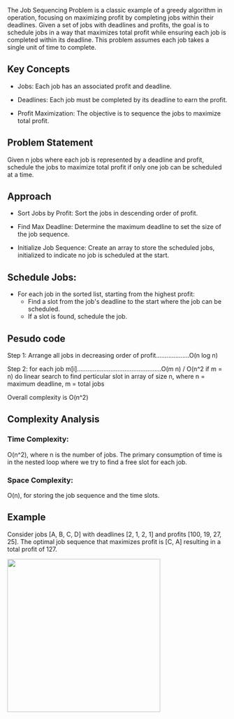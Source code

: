 The Job Sequencing Problem is a classic example of a greedy algorithm in operation, focusing on maximizing profit by completing jobs within their deadlines. Given a set of jobs with deadlines and profits, the goal is to schedule jobs in a way that maximizes total profit while ensuring each job is completed within its deadline. This problem assumes each job takes a single unit of time to complete.

## Key Concepts

- Jobs: Each job has an associated profit and deadline.

- Deadlines: Each job must be completed by its deadline to earn the profit.

- Profit Maximization: The objective is to sequence the jobs to maximize total profit.

## Problem Statement

Given n jobs where each job is represented by a deadline and profit, schedule the jobs to maximize total profit if only one job can be scheduled at a time.

## Approach

- Sort Jobs by Profit: Sort the jobs in descending order of profit.

- Find Max Deadline: Determine the maximum deadline to set the size of the job sequence.

- Initialize Job Sequence: Create an array to store the scheduled jobs, initialized to indicate no job is scheduled at the start.

## Schedule Jobs:

- For each job in the sorted list, starting from the highest profit:
    - Find a slot from the job's deadline to the start where the job can be scheduled.
    - If a slot is found, schedule the job.

## Pesudo code

Step 1: Arrange all jobs in decreasing order of profit...................O(n log n)

Step 2: for each job m[i]................................................O(m n) / O(n^2 if m = n)
            do linear search to find perticular slot in array of size n, 
            where n = maximum deadline, m = total jobs

Overall complexity is O(n^2)


## Complexity Analysis

### Time Complexity: 

O(n^2), where n is the number of jobs. The primary consumption of time is in the nested loop where we try to find a free slot for each job.

### Space Complexity: 

O(n), for storing the job sequence and the time slots.

## Example

Consider jobs [A, B, C, D] with deadlines [2, 1, 2, 1] and profits [100, 19, 27, 25]. The optimal job sequence that maximizes profit is [C, A] resulting in a total profit of 127.

<img src="https://github.com/devashree-shukla/DSAlgoExpedition/assets/38584944/e911381f-cb67-4ef8-a518-7e5607a34b0c" width=350>

